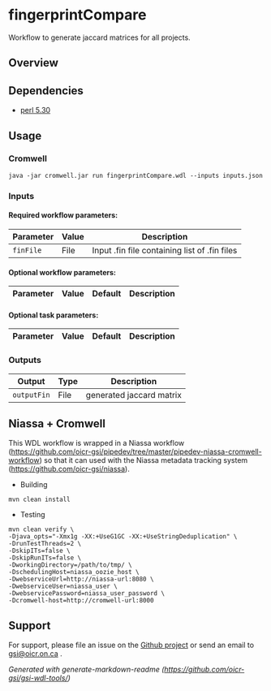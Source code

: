 # fingerprintCompare

Workflow to generate jaccard matrices for all projects.

## Overview

## Dependencies

* [perl 5.30](https://www.perl.org/)


## Usage

### Cromwell
```
java -jar cromwell.jar run fingerprintCompare.wdl --inputs inputs.json
```

### Inputs

#### Required workflow parameters:
Parameter|Value|Description
---|---|---
`finFile`|File|Input .fin file containing list of .fin files


#### Optional workflow parameters:
Parameter|Value|Default|Description
---|---|---|---


#### Optional task parameters:
Parameter|Value|Default|Description
---|---|---|---


### Outputs

Output | Type | Description
---|---|---
`outputFin`|File|generated jaccard matrix


## Niassa + Cromwell

This WDL workflow is wrapped in a Niassa workflow (https://github.com/oicr-gsi/pipedev/tree/master/pipedev-niassa-cromwell-workflow) so that it can used with the Niassa metadata tracking system (https://github.com/oicr-gsi/niassa).

* Building
```
mvn clean install
```

* Testing
```
mvn clean verify \
-Djava_opts="-Xmx1g -XX:+UseG1GC -XX:+UseStringDeduplication" \
-DrunTestThreads=2 \
-DskipITs=false \
-DskipRunITs=false \
-DworkingDirectory=/path/to/tmp/ \
-DschedulingHost=niassa_oozie_host \
-DwebserviceUrl=http://niassa-url:8080 \
-DwebserviceUser=niassa_user \
-DwebservicePassword=niassa_user_password \
-Dcromwell-host=http://cromwell-url:8000
```

## Support

For support, please file an issue on the [Github project](https://github.com/oicr-gsi) or send an email to gsi@oicr.on.ca .

_Generated with generate-markdown-readme (https://github.com/oicr-gsi/gsi-wdl-tools/)_
